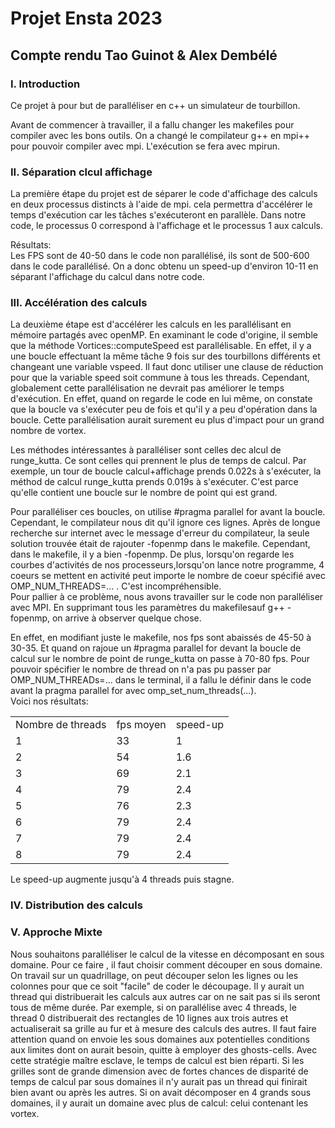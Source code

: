 # Projet Ensta 2023
## Compte rendu Tao Guinot & Alex Dembélé
  



  
### I. Introduction
Ce projet à pour but de paralléliser en c++ un simulateur de tourbillon.  

  
Avant de commencer à travailler, il a fallu changer les makefiles pour compiler avec les bons outils. On a changé le compilateur g++ en mpi++ pour pouvoir compiler avec mpi. L'exécution se fera avec mpirun.

### II. Séparation clcul affichage
La première étape du projet est de séparer le code d'affichage des calculs en deux processus distincts à l'aide de mpi. cela permettra d'accélérer le temps d'exécution car les tâches s'exécuteront en parallèle. Dans notre code, le processus 0 correspond à l'affichage et le processus 1 aux calculs.

Résultats:  
Les FPS sont de 40-50 dans le code non parallélisé, ils sont de 500-600 dans le code parallélisé. On a donc obtenu un speed-up d'environ 10-11 en séparant l'affichage du calcul dans notre code.

### III. Accélération des calculs
La deuxième étape est d'accélérer les calculs en les parallélisant en mémoire partagés avec openMP.
En examinant le code d'origine, il semble que la méthode Vortices::computeSpeed est parallélisable. En effet, il y a une boucle effectuant la même tâche 9 fois sur des tourbillons différents et changeant une variable vspeed. Il faut donc utiliser une clause de réduction pour que la variable speed soit commune à tous les threads. Cependant, globalement cette parallélisation ne devrait pas améliorer le temps d'exécution. En effet, quand on regarde le code en lui même, on constate que la boucle va s'exécuter peu de fois et qu'il y a peu d'opération dans la boucle. Cette parallélisation aurait surement eu plus d'impact pour un grand nombre de vortex.  
  
Les méthodes intéressantes à paralléliser sont celles dec alcul de runge_kutta. Ce sont celles qui prennent le plus de temps de calcul. Par exemple, un tour de boucle calcul+affichage prends 0.022s à s'exécuter, la méthod de calcul runge_kutta prends 0.019s à s'exécuter. C'est parce qu'elle contient une boucle sur le nombre de point qui est grand.  
  
Pour paralléliser ces boucles, on utilise #pragma parallel for avant la boucle. Cependant, le compilateur nous dit qu'il ignore ces lignes. Après de longue recherche sur internet avec le message d'erreur du compilateur, la seule solution trouvée était de rajouter -fopenmp dans le makefile. Cependant, dans le makefile, il y a bien -fopenmp. De plus, lorsqu'on regarde les courbes d'activités de nos processeurs,lorsqu'on lance notre programme, 4 coeurs se mettent en activité peut importe le nombre de coeur spécifié avec OMP_NUM_THREADS=... . C'est incompréhensible.  
Pour pallier à ce problème, nous avons travailler sur le code  non paralléliser avec MPI. En supprimant tous les paramètres du makefilesauf g++ -fopenmp, on arrive à observer quelque chose.  
  
En effet, en modifiant juste le makefile, nos fps sont abaissés de 45-50 à 30-35. Et quand on rajoue un #pragma parallel for devant la boucle de calcul sur le nombre de point de runge_kutta on passe à 70-80 fps. Pour pouvoir spécifier le nombre de thread on n'a pas pu passer par OMP_NUM_THREADs=... dans le terminal, il a fallu le définir dans le code avant la pragma parallel for avec omp_set_num_threads(...).  
Voici nos résultats:

||||
|---|---|---|
|Nombre de threads| fps moyen| speed-up|
|1| 33| 1|
|2| 54| 1.6|
|3| 69| 2.1|
|4| 79| 2.4|
|5| 76| 2.3|
|6| 79| 2.4|
|7| 79| 2.4|
|8| 79| 2.4|
  
Le speed-up augmente jusqu'à 4 threads puis stagne.
### IV. Distribution des calculs
### V. Approche Mixte
Nous souhaitons paralléliser le calcul de la vitesse en décomposant en sous domaine. Pour ce faire , il faut choisir comment découper en sous domaine. On travail sur un quadrillage, on peut découper selon les lignes ou les colonnes pour que ce soit "facile" de coder le découpage.  Il y aurait un thread qui distribuerait les calculs  aux autres car on ne sait pas si ils seront tous de même durée. Par exemple, si on parallélise avec 4 threads, le thread 0 distribuerait des rectangles de 10 lignes aux trois autres et actualiserait sa grille au fur et à mesure des calculs des autres. Il faut faire attention quand on envoie les sous domaines aux potentielles conditions aux limites dont on aurait besoin, quitte à employer des ghosts-cells. Avec cette stratégie maître esclave, le temps de calcul est bien réparti. Si les grilles sont de grande dimension avec de fortes chances de disparité de temps de calcul  par sous domaines il n'y aurait pas un thread qui finirait bien avant ou après les autres. Si on avait décomposer en 4 grands sous domaines, il y aurait un domaine avec plus de calcul: celui contenant les vortex. 





